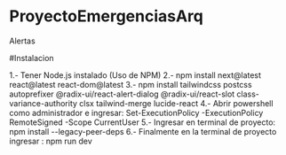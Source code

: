 # ProyectoEmergenciasArq
Alertas

#Instalacion

1.- Tener Node.js instalado (Uso de NPM)
2.-  npm install next@latest react@latest react-dom@latest
3.-  npm install tailwindcss postcss autoprefixer @radix-ui/react-alert-dialog @radix-ui/react-slot class-variance-authority clsx tailwind-merge lucide-react
4.- Abrir powershell como administrador e ingresar: Set-ExecutionPolicy -ExecutionPolicy RemoteSigned -Scope CurrentUser
5.- Ingresar en terminal de proyecto: npm install --legacy-peer-deps
6.- Finalmente en la terminal de proyecto ingresar : npm run dev